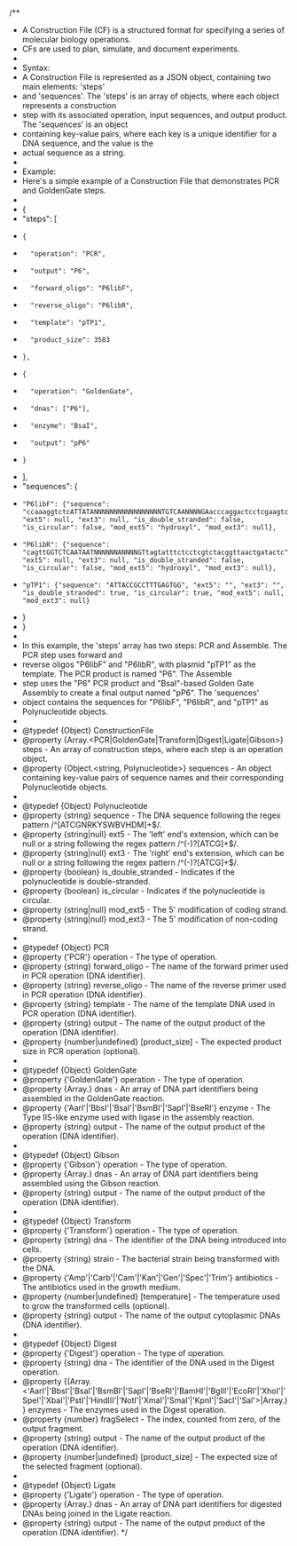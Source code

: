 /**
 * A Construction File (CF) is a structured format for specifying a series of molecular biology operations.
 * CFs are used to plan, simulate, and document experiments.
 *
 * Syntax:
 * A Construction File is represented as a JSON object, containing two main elements: 'steps'
 * and 'sequences'. The 'steps' is an array of objects, where each object represents a construction
 * step with its associated operation, input sequences, and output product. The 'sequences' is an object
 * containing key-value pairs, where each key is a unique identifier for a DNA sequence, and the value is the
 * actual sequence as a string.
 *
 * Example:
 * Here's a simple example of a Construction File that demonstrates PCR and GoldenGate steps.
 *
 * {
 *   "steps": [
 *     {
 *       "operation": "PCR",
 *       "output": "P6",
 *       "forward_oligo": "P6libF",
 *       "reverse_oligo": "P6libR",
 *       "template": "pTP1",
 *       "product_size": 3583
 *     },
 *     {
 *       "operation": "GoldenGate",
 *       "dnas": ["P6"],
 *       "enzyme": "BsaI",
 *       "output": "pP6"
 *     }
 *   ],
 *   "sequences": {
 *     "P6libF": {"sequence": "ccaaaggtctcATTATANNNNNNNNNNNNNNNNNTGTCAANNNNGAacccaggactcctcgaagtcgttcttaagacaac", "ext5": null, "ext3": null, "is_double_stranded": false, "is_circular": false, "mod_ext5": "hydroxyl", "mod_ext3": null},
 *     "P6libR": {"sequence": "cagttGGTCTCAATAATNNNNNNANNNNGTtagtatttctcctcgtctacggttaactgatactc", "ext5": null, "ext3": null, "is_double_stranded": false, "is_circular": false, "mod_ext5": "hydroxyl", "mod_ext3": null},
 *     "pTP1": {"sequence": "ATTACCGCCTTTGAGTGG", "ext5": "", "ext3": "", "is_double_stranded": true, "is_circular": true, "mod_ext5": null, "mod_ext3": null}
 *   }
 * }
 *
 * In this example, the 'steps' array has two steps: PCR and Assemble. The PCR step uses forward and
 * reverse oligos "P6libF" and "P6libR", with plasmid "pTP1" as the template. The PCR product is named "P6". The Assemble
 * step uses the "P6" PCR product and "BsaI"-based Golden Gate Assembly to create a final output named "pP6". The 'sequences'
 * object contains the sequences for "P6libF", "P6libR", and "pTP1" as Polynucleotide objects.
 *
 * @typedef {Object} ConstructionFile
 * @property {Array.<PCR|GoldenGate|Transform|Digest|Ligate|Gibson>} steps - An array of construction steps, where each step is an operation object.
 * @property {Object.<string, Polynucleotide>} sequences - An object containing key-value pairs of sequence names and their corresponding Polynucleotide objects.
 * 
 * @typedef {Object} Polynucleotide
 * @property {string} sequence - The DNA sequence following the regex pattern /^[ATCGNRKYSWBVHDM]+$/.
 * @property {string|null} ext5 - The 'left' end's extension, which can be null or a string following the regex pattern /^(-)?[ATCG]+$/.
 * @property {string|null} ext3 - The 'right' end's extension, which can be null or a string following the regex pattern /^(-)?[ATCG]+$/.
 * @property {boolean} is_double_stranded - Indicates if the polynucleotide is double-stranded.
 * @property {boolean} is_circular - Indicates if the polynucleotide is circular.
 * @property {string|null} mod_ext5 - The 5' modification of coding strand.
 * @property {string|null} mod_ext3 - The 5' modification of non-coding strand.
 * 
 * @typedef {Object} PCR
 * @property {'PCR'} operation - The type of operation.
 * @property {string} forward_oligo - The name of the forward primer used in PCR operation (DNA identifier).
 * @property {string} reverse_oligo - The name of the reverse primer used in PCR operation (DNA identifier).
 * @property {string} template - The name of the template DNA used in PCR operation (DNA identifier).
 * @property {string} output - The name of the output product of the operation (DNA identifier).
 * @property {number|undefined} [product_size] - The expected product size in PCR operation (optional).
 *
 * @typedef {Object} GoldenGate
 * @property {'GoldenGate'} operation - The type of operation.
 * @property {Array.<string>} dnas - An array of DNA part identifiers being assembled in the GoldenGate reaction.
 * @property {'AarI'|'BbsI'|'BsaI'|'BsmBI'|'SapI'|'BseRI'} enzyme - The Type IIS-like enzyme used with ligase in the assembly reaction.
 * @property {string} output - The name of the output product of the operation (DNA identifier).
 * 
 * @typedef {Object} Gibson
 * @property {'Gibson'} operation - The type of operation.
 * @property {Array.<string>} dnas - An array of DNA part identifiers being assembled using the Gibson reaction.
 * @property {string} output - The name of the output product of the operation (DNA identifier).
 * 
 * @typedef {Object} Transform
 * @property {'Transform'} operation - The type of operation.
 * @property {string} dna - The identifier of the DNA being introduced into cells.
 * @property {string} strain - The bacterial strain being transformed with the DNA.
 * @property {'Amp'|'Carb'|'Cam'|'Kan'|'Gen'|'Spec'|'Trim'} antibiotics - The antibiotics used in the growth medium.
 * @property {number|undefined} [temperature] - The temperature used to grow the transformed cells (optional).
 * @property {string} output - The name of the output cytoplasmic DNAs (DNA identifier).
 * 
 * @typedef {Object} Digest
 * @property {'Digest'} operation - The type of operation.
 * @property {string} dna - The identifier of the DNA used in the Digest operation.
 * @property {(Array.<'AarI'|'BbsI'|'BsaI'|'BsmBI'|'SapI'|'BseRI'|'BamHI'|'BglII'|'EcoRI'|'XhoI'|'SpeI'|'XbaI'|'PstI'|'HindIII'|'NotI'|'XmaI'|'SmaI'|'KpnI'|'SacI'|'Sal'>|Array.<string>)} enzymes - The enzymes used in the Digest operation.
 * @property {number} fragSelect - The index, counted from zero, of the output fragment.
 * @property {string} output - The name of the output product of the operation (DNA identifier).
 * @property {number|undefined} [product_size] - The expected size of the selected fragment (optional).
 * 
 * @typedef {Object} Ligate
 * @property {'Ligate'} operation - The type of operation.
 * @property {Array.<string>} dnas - An array of DNA part identifiers for digested DNAs being joined in the Ligate reaction.
 * @property {string} output - The name of the output product of the operation (DNA identifier).
 */
